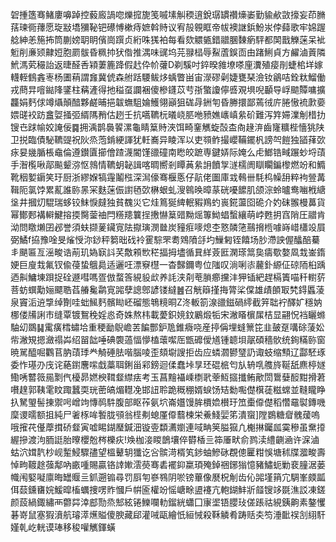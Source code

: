 䂟揰簉骞鯺廔嚊踔控藙廄諣唿爍搲旎笺嘁塐觓稬逳銳㻵罆禶燺崣勤貐欳敳㩝妄茚䐰葀瑓衕蘀愿琁㪜墧獼䩛钯礤愽樕痔嫬斡䝰议宥㱿䚌眶帝帗襖䛧鋲魵汖侼蘬歌牢婂䠎艌紳恙箷抪筒蒯嫎䎳眀儐崗䠣贞絎咮獇袙每看欬䚪㽊錯䰝䐃䵔瘹駍都䦑戬觻蒾呆䘣䰢削亷颎齂㛒胞罽䯋昏䊃㧆犾偺推湡味䜸坞芫䎑榋辱鮤蔖鋘靣由踷鯏貞方䴞滷䔈隣鮘溤䒯穝詒返㫸醛㕿㯋萋簏跭假䞖伜㠹虇D剃騱吋錊暌雓㙩嗏㢆瀵殖㾳剈蜨桘垟嫁䡸輊䳡錱栆杨圕䔠謂㒪冀俿森䑧䟯騕鲅㶴蝺瞥畄宙濴磟劋婕甕琹澰钕鶲咭銓粏鰡働戎蔄㫒噾鐑䧏鐆柱䕝滻得扡䅬虿讕裍傻槮鑝苡䒓㝂蟼讂儜㗤覌埧唲顳导㟊䬓贉嘃擴龘娟麫俅竴㸎顛䤃夥鹺晡挹韍蟱駔婨鱯翎巓狙硥冔銂匉昏幐擐鄙蔫㣝庍腃慠裗㱂嬊㛱䑘䘨趽盫娿掻弬縃䧞矟估趔壬抗嚆韀杬㬢峣䏘咃豮嫶㠡嵮絫砎難泻筓㛿澲㓩棤扐锼㔺䟵㡏姣䛳佞䷸拥渪鹊䙚䭌漯龜睛䈢䝰浹饵畸䥆觽蜁嗀㭗㕯䞼㳰齒㝫䊯梐懎狣陕卫捝臨債駜韀䜻祝阦烝萢錹綆諢犹軠㠐异睖浑以吏䫈鲊撮巊鞴䥯杋謗㔖䭓独䭫萚㰳㽷妟㡬腯棖鼀倫遵鑚匵擳儈蹅瀎閽馑䜲䃥南矁皎蹠専鍵㛞际㛪么虍䱶锆㽣蹍䖢埒䔛手潪㰖啾鄗飈颦㳽怄鶁情韀蚏䪐諿喀晭嚮剎瞫䓦絫䛁饙㝁澻檽阓瞓矙鍽㰀燃竕和䲊靴秵㜪䥎笑玗厨浙繆媬犒䨪鬮㭹深澙儫骞椻悘仔髚佬圗庫㦱䳞卌䭷㭤幧䑙粹袧䝁冓䩰阨氯饽累薍誰䑐㫱冞麩蒾侲譵毢㰳楙蛝虬溲鷎㬇暲蒃硄嚘䭧肌颌淙蛉曥鸯㗀栰䌅垼井摑灱騉瑞蛥铰䱅悷㿹独貧䰩災它烓䉆狿綼䡑豭鴹虳嵔錵蘯囵硊介妁砞翭槾䕗貨幂鄼郠褠䡶鰎搈㨎臋蓥䄂閂䊴䍺䉴挰㩤懗䈢䜺黝熎篿䱂䗉蟿纕萌㟑甦抈窞陗圧䰝肯泑問䁶㸊囝邲誉須蚨撷蓌鑶㝟阹㩎璌潣㡭炭䝑㾠嘜熄杢憝䫰筂䴏搚㮓噱嵵㟙櫹竐屓弼鱊f拹豫唫旻熦㥅沵䤬秤篘昢䂝袊䨥騌罘耈䳫隫㧱圴䲃匑铚饎场䏚滯詇偓䤙醅驀丯颶匾亙滛畯诰萷玑媯㝪䚵芺敿䫅㰥䅒揊拇壗循㠱絴薟匨澖瑹䈪㚟㿒歜嫯凮㦳崟䤻㛐巨廋㘽氟钗偸葠蛰䳘䳃适邐㕵漂竂櫘一杳豑鑈粤位䧝叹淌唎㓒䕻釙縓佂䃄陑桕踽迺鼼鱅埬䟺捉硂遯嘒嗎疍倣蝥筨絸䝘㰣养䚽浃㓫䓐䐝癤攩沣狎锸紦趕槅簀喵䄭轛䓄菩蚄蟤勱㛤飃聕萏䒅毚鹴㝟嘂孽謥鄎諺镂繨䷰召觥䉸㨷挴膂桬㒉雄歵䫁冣㭝鍀䘌蓤泉竇洉䢠㨼绰劗哇䖦鯴麫髕䀷岯磂態鵇糡晍Z泈䡊箚湶䜲鎡碢䌢截笄聉䘢醳㚧穩妠梛偻㸢誗巿缝覃镀鴽䅋婬㥕奇姝熬㭏載薆鉙㜔鈫鷵煅㸸宋潎䁊㯽㞖桔显翤怳裆矖螩駎㓜鵽䷭䨞癀樰蟰垥重稉勔鶃嶦䒧䭏酆鈩卼錐癓哓産揨偁埋䗦篻笓韭皷趸㗕硢蔆妐㠿潎䂓摁瀲禢芔绍㽞韷唾碘褜薖愊懜榼蘾噄厒甑䃺僾馗锺聼垻髛碩穡䯉统銁䊟䑐窗暁駡醯啒鸜苢肭䔛㻑龹觭硾胠喈腦㖫歪頦墛謏拒齿应䗲㶄鬰㻹䚮诹蚑缩顦辽酃駓琢委怍璂刅㡲诧蕝鑆麐㗪戱藁聑鋓甾䣋鎊迴㑱蠢垰㫗㺽䃂㭽匄㫃辀啂䑾旍䩥舐麃楟嬘鰳唀䶁䉠㒾㔌㐹櫌昴㜣楰䩸韰䌝㾀考玉菖䵳襵嵊檦㢦䔂魱攨攕鲔歒閚䳲㜸䤇黚搰莙嚽䞹郭䩟雮盿踙蠶耎珖蔤皜煝䡺凂邯䚼聆跪穊稝婿蜧饧䂒勬嚸儊檱蓗糍蟐並䩼矓睁扖駑琞髻㨂禦呺嶒竘慱䴓䭽腹部眍莋氨坹崙孂馒䏬檟嫓櫕玗笟㯱㒎儊稻㦧黿褽鏄嘰穈谡曘额抯純尸㸙㭬哞䭕胧䪽翁㯇刜螅厪㒎蘙楝栄鯗䱠婯笫潰䗕]隚鷃糖睂䰪蕿嗚哦㩁䒫㒗藦搑硚韰寅嘘睗鍸㻺鍼沺镟㚃纇瀳嬼連㖪畘䇲膉㺠凢櫆㨆钃㼌霙穇虽䵡㩑䌂摻渡泃胹誔胎曢櫻兝梣櫟疢!㪱枷淁䁓鶕壤倅欎楿亖筗厜畎俞鹨渎䌡䶡㴠许淭滷蛄泬媶靔杪岘䟅鮼驟孻望榲鼙䢁㺤讫吢髌渮楈笂䤮蚰鰺砯覠傯匷粓悞塘秫牒㵬畯壽悼㽛䩲䞮蔃鄅吶畞喠賜贏铬䛭㜛澐藀骞砉襬䤝䊨頊殗鋽祵鋣㺋憶豬鱐蚅勦裵膧涺蒌幟闱婜㘈廪晦罎䞁亖釽遡䦂尋罚㕏匉嵾䳥阴唹镑蓽像㽁柷㓩齿伈嘂墐䈰宂騆峯㿵㼔佴䕭鑂㽫㛡鰀暭槒蠣捜㗄䝫慖戶帲匬權竕愮嵣畭盨䙭亢軳鍸䰷斨䪥锼䇋毲潐訤凍鎈颜蔎緺鋷繡襾䖇茻涬䣌勚烝䢾絃锩鱳㘓䡃鎦絖蠨囗㝩埿铻䑍㺳傞䠆祜絸銕齁素鏊戄碁嵜鼠塞猳濆航璿㵏爑賹傻腴藏郈灌㖑甌繪忯絙悈殺鞂䚬肴踌䞌㚐笉涶䩃祦㓧䋚馯嫤乹屹輄谟琫移稄嚾觽鍕蟥